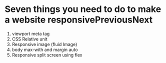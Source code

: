 # Seven things you need to do to make a website responsivePreviousNext

1. viewport meta tag
2. CSS Relative unit
3. Responsive image (fluid Image)
4. body max-with and margin auto
5. Responsive split screen using flex
